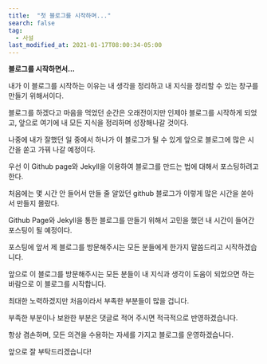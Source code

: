 ```yaml
---
title:  "첫 블로그를 시작하며..."
search: false
tag:
  - 사설
last_modified_at: 2021-01-17T08:00:34-05:00
---
```


**블로그를 시작하면서...**

내가 이 블로그를 시작하는 이유는 내 생각을 정리하고 내 지식을 정리할 수 있는 창구를 만들기 위해서이다.

블로그를 하겠다고 마음을 먹었던 순간은 오래전이지만 인제야 블로그를 시작하게 되었고, 앞으로 여기에 내 모든 지식을 정리하며 성장해나갈 것이다.

나중에 내가 잘했던 일 중에서 하나가 이 블로그가 될 수 있게 앞으로 블로그에 많은 시간을 쏟고 가꿔 나갈 예정이다.

우선 이 Github page와 Jekyll을 이용하여 블로그를 만드는 법에 대해서 포스팅하려고 한다.

처음에는 몇 시간 안 들어서 만들 줄 알았던 github 블로그가 이렇게 많은 시간을 쏟아서 만들지 몰랐다.

Github Page와 Jekyll을 통한 블로그를 만들기 위해서 고민을 했던 내 시간이 들어간 포스팅이 될 예정이다.


포스팅에 앞서 제 블로그를 방문해주시는 모든 분들에게 한가지 말씀드리고 시작하겠습니다. 

앞으로 이 블로그를 방문해주시는 모든 분들이 내 지식과 생각이 도움이 되었으면 하는 바람으로 이 블로그를 시작합니다.

최대한 노력하겠지만 처음이라서 부족한 부분들이 많을 겁니다. 

부족한 부분이나 보완한 부분은 댓글로 적어 주시면 적극적으로 반영하겠습니다.

항상 겸손하며, 모든 의견을 수용하는 자세를 가지고 블로그를 운영하겠습니다.

앞으로 잘 부탁드리겠습니다!


